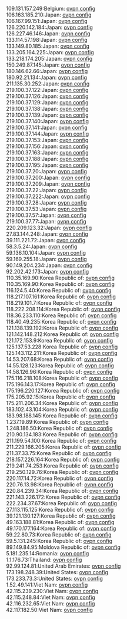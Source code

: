 109.131.157.249:Belgium: [ovpn config](vpn/109_131_157_249.ovpn)  
106.163.185.210:Japan: [ovpn config](vpn/106_163_185_210.ovpn)  
106.167.99.151:Japan: [ovpn config](vpn/106_167_99_151.ovpn)  
126.220.142.184:Japan: [ovpn config](vpn/126_220_142_184.ovpn)  
126.227.46.146:Japan: [ovpn config](vpn/126_227_46_146.ovpn)  
133.114.57.198:Japan: [ovpn config](vpn/133_114_57_198.ovpn)  
133.149.80.185:Japan: [ovpn config](vpn/133_149_80_185.ovpn)  
133.205.164.225:Japan: [ovpn config](vpn/133_205_164_225.ovpn)  
133.218.174.205:Japan: [ovpn config](vpn/133_218_174_205.ovpn)  
150.249.87.145:Japan: [ovpn config](vpn/150_249_87_145.ovpn)  
180.146.62.66:Japan: [ovpn config](vpn/180_146_62_66.ovpn)  
180.92.21.134:Japan: [ovpn config](vpn/180_92_21_134.ovpn)  
211.135.30.252:Japan: [ovpn config](vpn/211_135_30_252.ovpn)  
219.100.37.122:Japan: [ovpn config](vpn/219_100_37_122.ovpn)  
219.100.37.126:Japan: [ovpn config](vpn/219_100_37_126.ovpn)  
219.100.37.129:Japan: [ovpn config](vpn/219_100_37_129.ovpn)  
219.100.37.138:Japan: [ovpn config](vpn/219_100_37_138.ovpn)  
219.100.37.139:Japan: [ovpn config](vpn/219_100_37_139.ovpn)  
219.100.37.140:Japan: [ovpn config](vpn/219_100_37_140.ovpn)  
219.100.37.141:Japan: [ovpn config](vpn/219_100_37_141.ovpn)  
219.100.37.144:Japan: [ovpn config](vpn/219_100_37_144.ovpn)  
219.100.37.153:Japan: [ovpn config](vpn/219_100_37_153.ovpn)  
219.100.37.156:Japan: [ovpn config](vpn/219_100_37_156.ovpn)  
219.100.37.163:Japan: [ovpn config](vpn/219_100_37_163.ovpn)  
219.100.37.188:Japan: [ovpn config](vpn/219_100_37_188.ovpn)  
219.100.37.195:Japan: [ovpn config](vpn/219_100_37_195.ovpn)  
219.100.37.20:Japan: [ovpn config](vpn/219_100_37_20.ovpn)  
219.100.37.200:Japan: [ovpn config](vpn/219_100_37_200.ovpn)  
219.100.37.209:Japan: [ovpn config](vpn/219_100_37_209.ovpn)  
219.100.37.22:Japan: [ovpn config](vpn/219_100_37_22.ovpn)  
219.100.37.222:Japan: [ovpn config](vpn/219_100_37_222.ovpn)  
219.100.37.28:Japan: [ovpn config](vpn/219_100_37_28.ovpn)  
219.100.37.53:Japan: [ovpn config](vpn/219_100_37_53.ovpn)  
219.100.37.57:Japan: [ovpn config](vpn/219_100_37_57.ovpn)  
219.100.37.77:Japan: [ovpn config](vpn/219_100_37_77.ovpn)  
220.209.123.32:Japan: [ovpn config](vpn/220_209_123_32.ovpn)  
27.83.144.248:Japan: [ovpn config](vpn/27_83_144_248.ovpn)  
39.111.221.72:Japan: [ovpn config](vpn/39_111_221_72.ovpn)  
58.3.5.24:Japan: [ovpn config](vpn/58_3_5_24.ovpn)  
59.136.10.104:Japan: [ovpn config](vpn/59_136_10_104.ovpn)  
59.169.255.18:Japan: [ovpn config](vpn/59_169_255_18.ovpn)  
90.149.204.234:Japan: [ovpn config](vpn/90_149_204_234.ovpn)  
92.202.42.173:Japan: [ovpn config](vpn/92_202_42_173.ovpn)  
110.35.169.90:Korea Republic of: [ovpn config](vpn/110_35_169_90.ovpn)  
110.35.169.90:Korea Republic of: [ovpn config](vpn/110_35_169_90.ovpn)  
116.124.5.40:Korea Republic of: [ovpn config](vpn/116_124_5_40.ovpn)  
118.217.107.161:Korea Republic of: [ovpn config](vpn/118_217_107_161.ovpn)  
118.219.101.7:Korea Republic of: [ovpn config](vpn/118_219_101_7.ovpn)  
118.222.208.114:Korea Republic of: [ovpn config](vpn/118_222_208_114.ovpn)  
118.36.233.110:Korea Republic of: [ovpn config](vpn/118_36_233_110.ovpn)  
118.40.49.235:Korea Republic of: [ovpn config](vpn/118_40_49_235.ovpn)  
121.138.139.192:Korea Republic of: [ovpn config](vpn/121_138_139_192.ovpn)  
121.142.148.212:Korea Republic of: [ovpn config](vpn/121_142_148_212.ovpn)  
121.172.153.9:Korea Republic of: [ovpn config](vpn/121_172_153_9.ovpn)  
125.137.53.228:Korea Republic of: [ovpn config](vpn/125_137_53_228.ovpn)  
125.143.112.211:Korea Republic of: [ovpn config](vpn/125_143_112_211.ovpn)  
14.53.207.68:Korea Republic of: [ovpn config](vpn/14_53_207_68.ovpn)  
14.55.128.123:Korea Republic of: [ovpn config](vpn/14_55_128_123.ovpn)  
14.58.126.96:Korea Republic of: [ovpn config](vpn/14_58_126_96.ovpn)  
175.116.218.108:Korea Republic of: [ovpn config](vpn/175_116_218_108.ovpn)  
175.196.143.17:Korea Republic of: [ovpn config](vpn/175_196_143_17.ovpn)  
175.196.220.127:Korea Republic of: [ovpn config](vpn/175_196_220_127.ovpn)  
175.205.92.15:Korea Republic of: [ovpn config](vpn/175_205_92_15.ovpn)  
175.211.206.34:Korea Republic of: [ovpn config](vpn/175_211_206_34.ovpn)  
183.102.43.104:Korea Republic of: [ovpn config](vpn/183_102_43_104.ovpn)  
183.98.188.145:Korea Republic of: [ovpn config](vpn/183_98_188_145.ovpn)  
1.237.19.89:Korea Republic of: [ovpn config](vpn/1_237_19_89.ovpn)  
1.248.186.50:Korea Republic of: [ovpn config](vpn/1_248_186_50.ovpn)  
210.90.134.183:Korea Republic of: [ovpn config](vpn/210_90_134_183.ovpn)  
211.199.54.100:Korea Republic of: [ovpn config](vpn/211_199_54_100.ovpn)  
211.229.166.205:Korea Republic of: [ovpn config](vpn/211_229_166_205.ovpn)  
211.37.33.75:Korea Republic of: [ovpn config](vpn/211_37_33_75.ovpn)  
218.157.226.164:Korea Republic of: [ovpn config](vpn/218_157_226_164.ovpn)  
219.241.74.253:Korea Republic of: [ovpn config](vpn/219_241_74_253.ovpn)  
219.250.129.76:Korea Republic of: [ovpn config](vpn/219_250_129_76.ovpn)  
220.117.14.72:Korea Republic of: [ovpn config](vpn/220_117_14_72.ovpn)  
220.76.13.98:Korea Republic of: [ovpn config](vpn/220_76_13_98.ovpn)  
220.84.239.34:Korea Republic of: [ovpn config](vpn/220_84_239_34.ovpn)  
221.143.226.172:Korea Republic of: [ovpn config](vpn/221_143_226_172.ovpn)  
222.234.37.67:Korea Republic of: [ovpn config](vpn/222_234_37_67.ovpn)  
27.113.115.125:Korea Republic of: [ovpn config](vpn/27_113_115_125.ovpn)  
39.121.130.127:Korea Republic of: [ovpn config](vpn/39_121_130_127.ovpn)  
49.163.188.81:Korea Republic of: [ovpn config](vpn/49_163_188_81.ovpn)  
49.170.177.164:Korea Republic of: [ovpn config](vpn/49_170_177_164.ovpn)  
59.22.80.73:Korea Republic of: [ovpn config](vpn/59_22_80_73.ovpn)  
59.5.131.245:Korea Republic of: [ovpn config](vpn/59_5_131_245.ovpn)  
89.149.84.95:Moldova Republic of: [ovpn config](vpn/89_149_84_95.ovpn)  
5.181.235.14:Romania: [ovpn config](vpn/5_181_235_14.ovpn)  
1.1.176.73:Thailand: [ovpn config](vpn/1_1_176_73.ovpn)  
92.99.124.81:United Arab Emirates: [ovpn config](vpn/92_99_124_81.ovpn)  
173.198.248.39:United States: [ovpn config](vpn/173_198_248_39.ovpn)  
173.233.73.3:United States: [ovpn config](vpn/173_233_73_3.ovpn)  
1.52.49.141:Viet Nam: [ovpn config](vpn/1_52_49_141.ovpn)  
42.115.239.230:Viet Nam: [ovpn config](vpn/42_115_239_230.ovpn)  
42.115.248.84:Viet Nam: [ovpn config](vpn/42_115_248_84.ovpn)  
42.116.232.65:Viet Nam: [ovpn config](vpn/42_116_232_65.ovpn)  
42.117.182.50:Viet Nam: [ovpn config](vpn/42_117_182_50.ovpn)  
